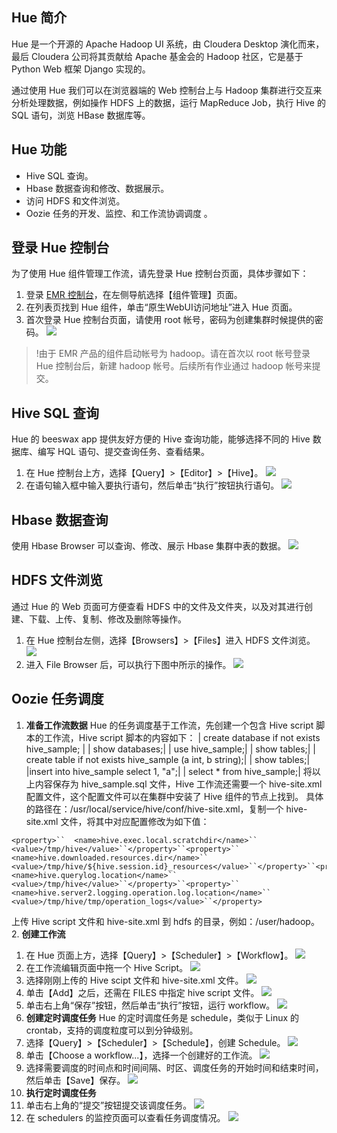 ## Hue 简介
Hue 是一个开源的 Apache Hadoop UI 系统，由 Cloudera Desktop 演化而来，最后 Cloudera 公司将其贡献给 Apache 基金会的 Hadoop 社区，它是基于 Python Web 框架 Django 实现的。

通过使用 Hue 我们可以在浏览器端的 Web 控制台上与 Hadoop 集群进行交互来分析处理数据，例如操作 HDFS 上的数据，运行 MapReduce Job，执行 Hive 的 SQL 语句，浏览 HBase 数据库等。

## Hue 功能
- Hive SQL 查询。
- Hbase 数据查询和修改、数据展示。
- 访问 HDFS 和文件浏览。
- Oozie 任务的开发、监控、和工作流协调调度 。

## 登录 Hue 控制台
为了使用 Hue 组件管理工作流，请先登录 Hue 控制台页面，具体步骤如下：
1. 登录 [EMR 控制台](https://console.cloud.tencent.com/emr)，在左侧导航选择【组件管理】页面。
2. 在列表页找到 Hue 组件，单击“原生WebUI访问地址”进入 Hue 页面。
3. 首次登录 Hue 控制台页面，请使用 root 帐号，密码为创建集群时候提供的密码。
![](https://main.qcloudimg.com/raw/ae62e428871fd46c2ce6509fd31cde63.png)
>!由于 EMR 产品的组件启动帐号为 hadoop。请在首次以 root 帐号登录 Hue 控制台后，新建 hadoop 帐号。后续所有作业通过 hadoop 帐号来提交。

## Hive SQL 查询
Hue 的 beeswax app 提供友好方便的 Hive 查询功能，能够选择不同的 Hive 数据库、编写 HQL 语句、提交查询任务、查看结果。 
1. 在 Hue 控制台上方，选择【Query】>【Editor】>【Hive】。
![](https://main.qcloudimg.com/raw/bfcd6944a8a8dd70065218885b55f82d.png)
2. 在语句输入框中输入要执行语句，然后单击“执行”按钮执行语句。
![](https://main.qcloudimg.com/raw/202878b0b90b42da7317b026e9f2f603.png)

## Hbase 数据查询
使用 Hbase Browser 可以查询、修改、展示 Hbase 集群中表的数据。
![](https://main.qcloudimg.com/raw/705ade35d5fe86c27be6aff46235dc02.png)

## HDFS 文件浏览
通过 Hue 的 Web 页面可方便查看 HDFS 中的文件及文件夹，以及对其进行创建、下载、上传、复制、修改及删除等操作。
1. 在 Hue 控制台左侧，选择【Browsers】>【Files】进入 HDFS 文件浏览。
![](https://main.qcloudimg.com/raw/b2e05c0c8f05464f0ef1ffe671be1cc3.png)
2. 进入 File Browser 后，可以执行下图中所示的操作。
![](https://main.qcloudimg.com/raw/0dc7e232a81e8900c06adb277b8eaf93.png)

## Oozie 任务调度
1. **准备工作流数据**
Hue 的任务调度基于工作流，先创建一个包含 Hive script 脚本的工作流，Hive script 脚本的内容如下：
| create database if not exists hive_sample; | 
| show databases;| 
| use hive_sample;|
| show tables;|
| create table if not exists hive_sample (a int, b string);|
| show tables;|
|insert into hive_sample select 1, "a";|
| select * from hive_sample;|
将以上内容保存为 hive_sample.sql 文件，Hive 工作流还需要一个 hive-site.xml 配置文件，这个配置文件可以在集群中安装了 Hive 组件的节点上找到。
具体的路径在：/usr/local/service/hive/conf/hive-site.xml，复制一个 hive-site.xml 文件，将其中对应配置修改为如下值：
```
<property>``  <name>hive.exec.local.scratchdir</name>``  <value>/tmp/hive</value>``</property>``<property>``  <name>hive.downloaded.resources.dir</name>``  <value>/tmp/hive/${hive.session.id}_resources</value>``</property>``<property>``  <name>hive.querylog.location</name>``  <value>/tmp/hive</value>``</property>``<property>``  <name>hive.server2.logging.operation.log.location</name>``  <value>/tmp/hive/tmp/operation_logs</value>``</property>
```
上传 Hive script 文件和 hive-site.xml 到 hdfs 的目录，例如：/user/hadoop。
2. **创建工作流**
 1. 在 Hue 页面上方，选择【Query】>【Scheduler】>【Workflow】。
![](https://main.qcloudimg.com/raw/17e2c9e91bef6c67d7f6721eeb1a490e.png)
 2. 在工作流编辑页面中拖一个 Hive Script。
![](https://main.qcloudimg.com/raw/128170644bbef8f40743ea0f72a35a0e.png)
 3. 选择刚刚上传的 Hive scipt 文件和 hive-site.xml 文件。
![](https://main.qcloudimg.com/raw/1bdf334d89fa1be9fcee003d8328ff4d.png)
 4. 单击【Add】之后，还需在 FILES 中指定 hive script 文件。
![](https://main.qcloudimg.com/raw/f36e5b22f40b2832f018d0091c8a382c.png)
 5. 单击右上角“保存”按钮，然后单击“执行”按钮，运行 workflow。
![](https://main.qcloudimg.com/raw/418083ee1956ea3d2faea6afcd520834.png)
3. **创建定时调度任务**
Hue 的定时调度任务是 schedule，类似于 Linux 的 crontab，支持的调度粒度可以到分钟级别。
 1. 选择【Query】>【Scheduler】>【Schedule】，创建 Schedule。
![](https://main.qcloudimg.com/raw/d0bde8f4b97341f43aaa9ca8ab9b2440.png)
 2. 单击【Choose a workflow...】，选择一个创建好的工作流。
![](https://main.qcloudimg.com/raw/3e9439fc36547531af9e49462e2880dd.png)
 3. 选择需要调度的时间点和时间间隔、时区、调度任务的开始时间和结束时间，然后单击【Save】保存。
![](https://main.qcloudimg.com/raw/097fcba6a4c5c6e27efe342079beae46.png)
4. **执行定时调度任务**
 1. 单击右上角的“提交”按钮提交该调度任务。
![](https://main.qcloudimg.com/raw/d42cc1d0d4e2cbe3bdfa77065e5bd8c1.png)
 2. 在 schedulers 的监控页面可以查看任务调度情况。
![](https://main.qcloudimg.com/raw/03eca980d7e0cf72b81af89da25f09f2.png)
